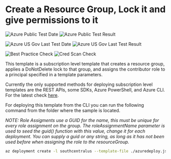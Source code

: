 # Create a Resource Group, Lock it and give permissions to it

![Azure Public Test Date](https://azurequickstartsservice.blob.core.windows.net/badges/subscription-level-deployments/create-rg-lock-role-assignment/PublicLastTestDate.svg)
![Azure Public Test Result](https://azurequickstartsservice.blob.core.windows.net/badges/subscription-level-deployments/create-rg-lock-role-assignment/PublicDeployment.svg)

![Azure US Gov Last Test Date](https://azurequickstartsservice.blob.core.windows.net/badges/subscription-level-deployments/create-rg-lock-role-assignment/FairfaxLastTestDate.svg)
![Azure US Gov Last Test Result](https://azurequickstartsservice.blob.core.windows.net/badges/subscription-level-deployments/create-rg-lock-role-assignment/FairfaxDeployment.svg)

![Best Practice Check](https://azurequickstartsservice.blob.core.windows.net/badges/subscription-level-deployments/create-rg-lock-role-assignment/BestPracticeResult.svg)
![Cred Scan Check](https://azurequickstartsservice.blob.core.windows.net/badges/subscription-level-deployments/create-rg-lock-role-assignment/CredScanResult.svg)

This template is a subscription level template that creates a resource group, applies a DoNotDelete lock to that group, and assigns the contributor role to a principal specified in a template parameters.

Currently the only supported methods for deploying subscription level templates are the REST APIs, some SDKs, Azure PowerShell, and Azure CLI.  For the latest check [here](https://docs.microsoft.com/azure/azure-resource-manager/templates/deploy-to-subscription).

For deploying this template from the CLI you can run the following command from the folder where the sample is located.

<i>NOTE: Role Assigments use a GUID for the name, this must be unique for every role assignment on the group.  The roleAssignmentName parameter is used to seed the guid() function with this value, change it for each deployment.  You can supply a guid or any string, as long as it has not been used before when assigning the role to the resourceGroup.
</i>

```bash
az deployment create -l southcentralus --template-file ./azuredeploy.json --parameters roleAssignmentName={random seed}
```

